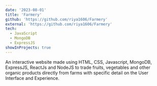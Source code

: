 ```yaml
---
date: '2023-08-01'
title: 'Farmery'
github: 'https://github.com/riya1606/Farmery'
external: 'https://github.com/riya1606/Farmery'
tech:
  - JavaScript
  - MongoDB
  - ExpressJS
showInProjects: true
---
```


An interactive website made using HTML, CSS, Javascript, MongoDB, ExpressJS, ReactJs and NodeJS to trade fruits, vegetables and other organic products directly from farms with specific detail on the User Interface and Experience.

